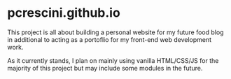 # pcrescini.github.io

This project is all about building a personal website for my future food blog in additional to acting as a portoflio for my front-end web development work.

As it currently stands, I plan on mainly using vanilla HTML/CSS/JS for the majority of this project but may include some modules in the future.



